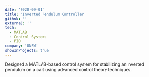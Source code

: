 ```yaml
---
date: '2020-09-01'
title: 'Inverted Pendulum Controller'
github: ''
external: ''
tech:
  - MATLAB
  - Control Systems
  - PID
company: 'UNSW'
showInProjects: true
---
```


Designed a MATLAB-based control system for stabilizing an inverted pendulum on a cart using advanced control theory techniques.